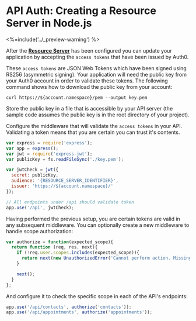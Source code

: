 # API Auth: Creating a Resource Server in Node.js
<%=include('../_preview-warning') %>

After the [**Resource Server**](/api-auth/config/resource-servers) has been configured you can update your application by accepting the `access tokens` that have been issued by Auth0.

These `access tokens` are JSON Web Tokens which have been signed using RS256 (asymmetric signing). Your application will need the public key from your Auth0 account in order to validate these tokens. The following command shows how to download the public key from your account:

```
curl https://${account.namespace}/pem --output key.pem
```

Store the public key in a file that is accessible by your API server (the sample code assumes the public key is in the root directory of your project).

Configure the middleware that will validate the `access tokens` in your API. Validating a token means that you are certain you can trust it's contents.

```js
var express = require('express');
var app = express();
var jwt = require('express-jwt');
var publicKey = fs.readFileSync('./key.pem');

var jwtCheck = jwt({
  secret: publicKey,
  audience: '{RESOURCE_SERVER_IDENTIFIER}',
  issuer: 'https://${account.namespace}/'
});

// All endpoints under /api should validate token
app.use('/api', jwtCheck);
```

Having performed the previous setup, you are certain tokens are valid in any subsequent middleware. You can optionally create a new middleware to handle scope authorization:

```js
var authorize = function(expected_scope){
  return function (req, res, next){
    if (!req.user.scopes.includes(expected_scope)){
      return next(new UnauthorizedError('Cannot perform action. Missing scope ' + expected_scope}));
    }

    next();
  }
};
```

And configure it to check the specific scope in each of the API's endpoints:

```js
app.use('/api/contacts', authorize('contacts'));
app.use('/api/appointments', authorize('appointments'));
```
